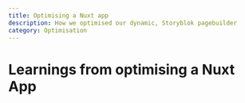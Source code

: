 ```yaml
---
title: Optimising a Nuxt app
description: How we optimised our dynamic, Storyblok pagebuilder
category: Optimisation
---
```


# Learnings from optimising a Nuxt App